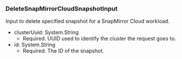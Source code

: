 ### DeleteSnapMirrorCloudSnapshotInput
Input to delete specified snapshot for a SnapMirror Cloud workload.

- clusterUuid: System.String
  - Required. UUID used to identify the cluster the request goes to.
- id: System.String
  - Required. The ID of the snapshot.
